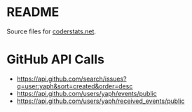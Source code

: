 # README

Source files for [coderstats.net](https://coderstats.net/).

# GitHub API Calls

* https://api.github.com/search/issues?q=user:yaph&sort=created&order=desc
* https://api.github.com/users/yaph/events/public
* https://api.github.com/users/yaph/received_events/public